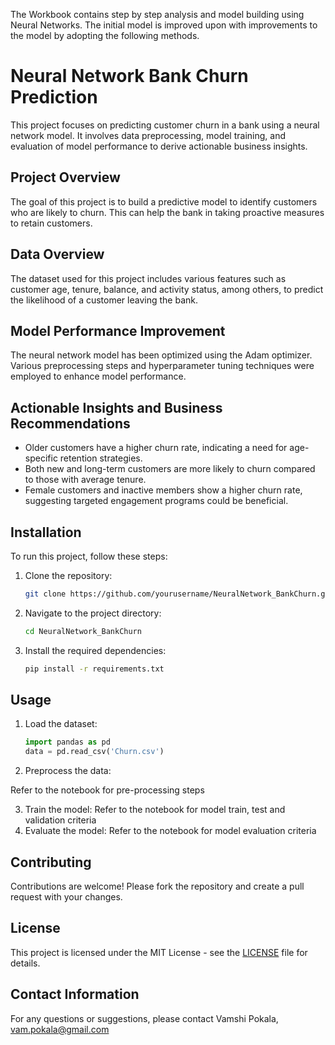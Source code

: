 The Workbook contains step by step analysis and model building using Neural Networks. The initial model is improved upon with improvements to the model by adopting the following methods. 

# Neural Network Bank Churn Prediction

This project focuses on predicting customer churn in a bank using a neural network model. It involves data preprocessing, model training, and evaluation of model performance to derive actionable business insights.

## Project Overview

The goal of this project is to build a predictive model to identify customers who are likely to churn. This can help the bank in taking proactive measures to retain customers.

## Data Overview

The dataset used for this project includes various features such as customer age, tenure, balance, and activity status, among others, to predict the likelihood of a customer leaving the bank.

## Model Performance Improvement

The neural network model has been optimized using the Adam optimizer. Various preprocessing steps and hyperparameter tuning techniques were employed to enhance model performance.

## Actionable Insights and Business Recommendations

- Older customers have a higher churn rate, indicating a need for age-specific retention strategies.
- Both new and long-term customers are more likely to churn compared to those with average tenure.
- Female customers and inactive members show a higher churn rate, suggesting targeted engagement programs could be beneficial.

## Installation

To run this project, follow these steps:

1. Clone the repository:
    ```sh
    git clone https://github.com/yourusername/NeuralNetwork_BankChurn.git
    ```
2. Navigate to the project directory:
    ```sh
    cd NeuralNetwork_BankChurn
    ```
3. Install the required dependencies:
    ```sh
    pip install -r requirements.txt
    ```

## Usage

1. Load the dataset:
    ```python
    import pandas as pd
    data = pd.read_csv('Churn.csv')
    ```
2. Preprocess the data:

  Refer to the notebook for pre-processing steps
   
3. Train the model:
   Refer to the notebook for model train, test and validation criteria
4. Evaluate the model:
   Refer to the notebook for model evaluation criteria

## Contributing

Contributions are welcome! Please fork the repository and create a pull request with your changes.

## License

This project is licensed under the MIT License - see the [LICENSE](LICENSE) file for details.

## Contact Information

For any questions or suggestions, please contact Vamshi Pokala, vam.pokala@gmail.com

